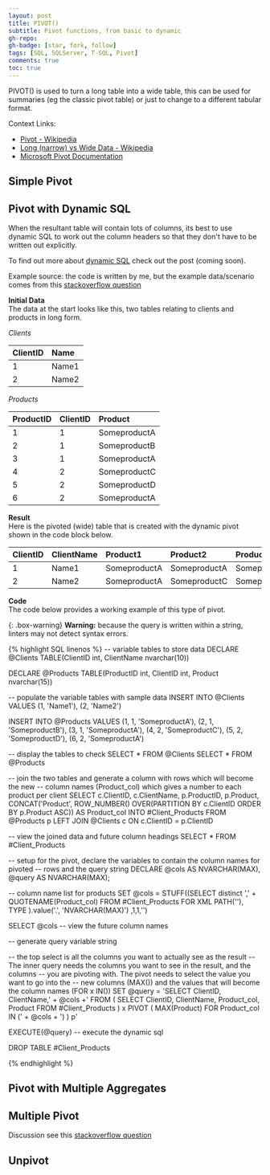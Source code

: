 ```yaml
---
layout: post
title: PIVOT() 
subtitle: Pivot functions, from basic to dynamic
gh-repo: 
gh-badge: [star, fork, follow]
tags: [SQL, SQLServer, T-SQL, Pivot]
comments: true
toc: true
---
```


PIVOT() is used to turn a long table into a wide table, this can be used for summaries (eg the classic pivot table) or just to change to a different tabular format. <br>

Context Links: 
- [Pivot - Wikipedia](https://en.wikipedia.org/wiki/Pivot_table)
- [Long (narrow) vs Wide Data - Wikipedia](https://en.wikipedia.org/wiki/Wide_and_narrow_data)
- [Microsoft Pivot Documentation](https://docs.microsoft.com/en-us/sql/t-sql/queries/from-using-pivot-and-unpivot?view=sql-server-ver15)


## Simple Pivot


## Pivot with Dynamic SQL

When the resultant table will contain lots of columns, its best to use dynamic SQL to work out the column headers so that they don't have to be written out explicitly.

To find out more about [dynamic SQL](comingsoon) check out the post (coming soon).

Example source: the code is written by me, but the example data/scenario comes from this [stackoverflow question](https://stackoverflow.com/questions/20676984/how-to-pivot-how-to-convert-multiple-rows-into-one-row-with-multiple-columns/66393505#66393505)

**Initial Data** <br>
The data at the start looks like this, two tables relating to clients and products in long form.

_Clients_ 

| ClientID | Name | 
| :------ | :--- | 
| 1 | Name1 |
| 2 | Name2 |

_Products_ 

| ProductID | ClientID | Product |
| :------ |:--- | :--- | 
| 1 | 1 | SomeproductA |
| 2 | 1 | SomeproductB |
| 3 | 1 | SomeproductA |
| 4 | 2 | SomeproductC |
| 5 | 2 | SomeproductD |
| 6 | 2 | SomeproductA |

**Result** <br>
Here is the pivoted (wide) table that is created with the dynamic pivot shown in the code block below.

| ClientID | ClientName | Product1 | Product2 | Product3 |
| :------ |:--- | :--- | :--- | :--- | 
| 1 | Name1 | SomeproductA | SomeproductA | SomeproductB |
| 2 | Name2 | SomeproductA | SomeproductC | SomeproductD |


**Code** <br>
The code below provides a working example of this type of pivot.

{: .box-warning}
**Warning:** because the query is written within a string, linters may not detect syntax errors.

{% highlight SQL linenos %}
-- variable tables to store data
DECLARE @Clients TABLE(ClientID int, 
                ClientName nvarchar(10))

DECLARE @Products TABLE(ProductID int, 
                    ClientID int, 
                    Product nvarchar(15))

-- populate the variable tables with sample data
INSERT INTO @Clients 
VALUES (1, 'Name1'),
    (2, 'Name2')

INSERT INTO @Products 
VALUES (1, 1, 'SomeproductA'),
    (2, 1, 'SomeproductB'),
    (3, 1, 'SomeproductA'),
    (4, 2, 'SomeproductC'),
    (5, 2, 'SomeproductD'),
    (6, 2, 'SomeproductA')

-- display the tables to check
SELECT * FROM @Clients
SELECT * FROM @Products

-- join the two tables and generate a column with rows which will become the new 
-- column names (Product_col) which gives a number to each product per client
SELECT c.ClientID, 
    c.ClientName, 
    p.ProductID, 
    p.Product,
    CONCAT('Product', ROW_NUMBER() 
        OVER(PARTITION BY c.ClientID ORDER BY p.Product ASC))  AS Product_col
INTO #Client_Products
FROM @Products p 
LEFT JOIN @Clients c ON c.ClientID = p.ClientID

-- view the joined data and future column headings
SELECT * FROM #Client_Products

-- setup for the pivot, declare the variables to contain the column names for pivoted 
-- rows and the query string
DECLARE @cols AS NVARCHAR(MAX),
    @query  AS NVARCHAR(MAX);

-- column name list for products
SET @cols = STUFF((SELECT distinct ',' + QUOTENAME(Product_col) 
        FROM #Client_Products
        FOR XML PATH(''), TYPE
        ).value('.', 'NVARCHAR(MAX)') 
    ,1,1,'')

SELECT @cols  -- view the future column names

-- generate query variable string

-- the top select is all the columns you want to actually see as the result
-- The inner query needs the columns you want to see in the result, and the columns 
-- you are pivoting with. The pivot needs to select the value you want to go into the 
-- new columns (MAX()) and the values that will become the column names (FOR x IN())
SET @query = 'SELECT ClientID, 
            ClientName,'
                + @cols +' 
            FROM
            (
                SELECT ClientID,
                    ClientName,
                    Product_col,
                    Product
                FROM #Client_Products
           ) x
         PIVOT 
        (
            MAX(Product)
            FOR Product_col IN (' + @cols + ')
        ) p'


EXECUTE(@query) -- execute the dynamic sql

DROP TABLE #Client_Products

{% endhighlight %}

## Pivot with Multiple Aggregates
## Multiple Pivot
Discussion see this [stackoverflow question](https://stackoverflow.com/questions/15274305/is-it-possible-to-have-multiple-pivots-using-the-same-pivot-column-using-sql-ser)

## Unpivot